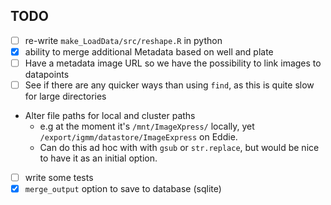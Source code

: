 ## TODO

- [ ] re-write `make_LoadData/src/reshape.R` in python
- [x] ability to merge additional Metadata based on well and plate
- [ ] Have a metadata image URL so we have the possibility to link images to datapoints
- [ ] See if there are any quicker ways than using `find`, as this is quite slow for large directories
- Alter file paths for local and cluster paths
    - e.g at the moment it's `/mnt/ImageXpress/` locally, yet `/export/igmm/datastore/ImageExpress` on Eddie.
    - Can do this ad hoc with with `gsub` or `str.replace`, but would be nice to have it as an initial option.
- [ ] write some tests
- [x] `merge_output` option to save to database (sqlite)
